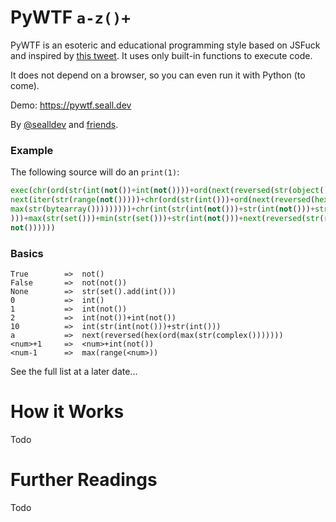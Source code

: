 # PyWTF `a-z()+`

PyWTF is an esoteric and educational programming style based on JSFuck and inspired by [this tweet](https://x.com/chordbug/status/1834642829919781369). It uses only built-in functions to execute code.

It does not depend on a browser, so you can even run it with Python (to come).

Demo: https://pywtf.seall.dev

By [@sealldev](https://twitter.com/sealldev) and [friends](https://github.com/sealldeveloper/pywtf/graphs/contributors).

### Example

The following source will do an `print(1)`:

```python
exec(chr(ord(str(int(not())+int(not())))+ord(next(reversed(str(object())))))+
next(iter(str(range(not()))))+chr(ord(str(int()))+ord(next(reversed(hex(ord(
max(str(bytearray()))))))))+chr(int(str(int(not()))+str(int(not()))+str(int()
)))+max(str(set()))+min(str(set()))+str(int(not()))+next(reversed(str(range(
not())))))
```

### Basics

    True        =>  not()
    False       =>  not(not())
    None        =>  str(set().add(int()))
    0           =>  int()
    1           =>  int(not())
    2           =>  int(not())+int(not())
    10          =>  int(str(int(not()))+str(int()))
    a           =>  next(reversed(hex(ord(max(str(complex()))))))
    <num>+1     =>  <num>+int(not())
    <num-1      =>  max(range(<num>))

See the full list at a later date...  

# How it Works

Todo

# Further Readings

Todo
